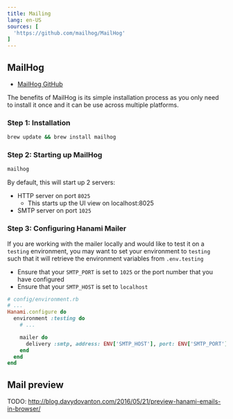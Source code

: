 ```yaml
---
title: Mailing
lang: en-US
sources: [
  'https://github.com/mailhog/MailHog'
]
---
```


## MailHog
- [MailHog GitHub](https://github.com/mailhog/MailHog)

The benefits of MailHog is its simple installation process as you only need to install it once and it can be use across multiple platforms.

### Step 1: Installation
``` bash
brew update && brew install mailhog
```

### Step 2: Starting up MailHog

``` bash
mailhog
```
By default, this will start up 2 servers:
- HTTP server on port `8025`
  - This starts up the UI view on localhost:8025
- SMTP server on port `1025`

### Step 3: Configuring Hanami Mailer
If you are working with the mailer locally and would like to test it on a `testing` environment, you may want to set your environment to `testing` such that it will retrieve the environment variables from `.env.testing`
- Ensure that your `SMTP_PORT` is set to `1025` or the port number that you have configured
- Ensure that your `SMTP_HOST` is set to `localhost`
```ruby {3,7}
# config/environment.rb
# ...
Hanami.configure do
  environment :testing do
    # ...

    mailer do
      delivery :smtp, address: ENV['SMTP_HOST'], port: ENV['SMTP_PORT']
    end
  end
end
```

## Mail preview

TODO: http://blog.davydovanton.com/2016/05/21/preview-hanami-emails-in-browser/
